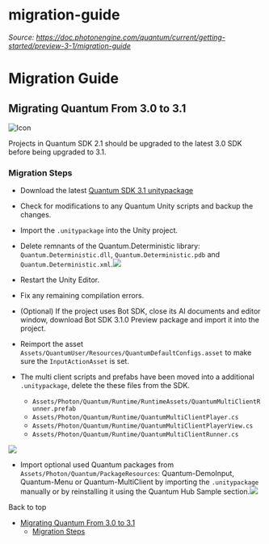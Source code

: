 # migration-guide

_Source: https://doc.photonengine.com/quantum/current/getting-started/preview-3-1/migration-guide_

# Migration Guide

## Migrating Quantum From 3.0 to 3.1

![Icon](/v2/img/docs/icons/alert-warning.svg)

Projects in Quantum SDK 2.1 should be upgraded to the latest 3.0 SDK before being upgraded to 3.1.

### Migration Steps

- Download the latest [Quantum SDK 3.1 unitypackage](https://downloads.photonengine.com/download/latest/photon-quantum-sdk-3-1)
- Check for modifications to any Quantum Unity scripts and backup the changes.
- Import the `.unitypackage` into the Unity project.
- Delete remnants of the Quantum.Deterministic library: `Quantum.Deterministic.dll`, `Quantum.Deterministic.pdb` and `Quantum.Deterministic.xml`.![](/docs/img/quantum/v3/getting-started/migration/3.1-deleting-quantum-deterministic.png)
- Restart the Unity Editor.
- Fix any remaining compilation errors.
- (Optional) If the project uses Bot SDK, close its AI documents and editor window, download Bot SDK 3.1.0 Preview package and import it into the project.
- Reimport the asset `Assets/QuantumUser/Resources/QuantumDefaultConfigs.asset` to make sure the `InputActionAsset` is set.
- The multi client scripts and prefabs have been moved into a additional `.unitypackage`, delete the these files from the SDK.


  - `Assets/Photon/Quantum/Runtime/RuntimeAssets/QuantumMultiClientRunner.prefab`
  - `Assets/Photon/Quantum/Runtime/QuantumMultiClientPlayer.cs`
  - `Assets/Photon/Quantum/Runtime/QuantumMultiClientPlayerView.cs`
  - `Assets/Photon/Quantum/Runtime/QuantumMultiClientRunner.cs`

![](/docs/img/quantum/v3/getting-started/migration/3.1-deleting-multirunner.png)
- Import optional used Quantum packages from `Assets/Photon/Quantum/PackageResources`: Quantum-DemoInput, Quantum-Menu or Quantum-MultiClient by importing the `.unitypackage` manually or by reinstalling it using the Quantum Hub Sample section.![](/docs/img/quantum/v3/getting-started/migration/3-1-import-unitypackages.png)

Back to top

- [Migrating Quantum From 3.0 to 3.1](#migrating-quantum-from-3.0-to-3.1)
  - [Migration Steps](#migration-steps)